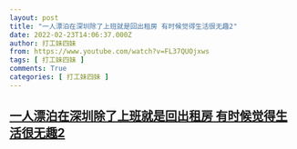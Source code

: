 ```yaml
---
layout: post
title: "一人漂泊在深圳除了上班就是回出租房 有时候觉得生活很无趣2"
date: 2022-02-23T14:06:37.000Z
author: 打工妹四妹
from: https://www.youtube.com/watch?v=FL37QUOjxws
tags: [ 打工妹四妹 ]
comments: True
categories: [ 打工妹四妹 ]
---
```

<!--1645625197000-->
[一人漂泊在深圳除了上班就是回出租房 有时候觉得生活很无趣2](https://www.youtube.com/watch?v=FL37QUOjxws)
------

<div>

</div>
